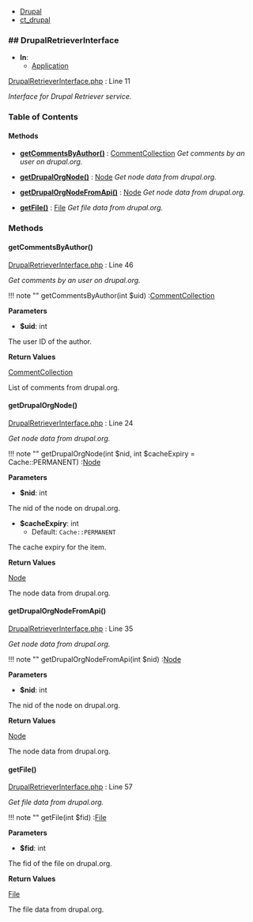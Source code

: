 
- [Drupal](../namespaces/drupal.md)
- [ct_drupal](../namespaces/drupal-ct-drupal.md)


### ## DrupalRetrieverInterface


- **In**:
    - [Application](../packages/Application.md)
  

[DrupalRetrieverInterface.php](../files/web-modules-custom-ct-drupal-src-drupalretrieverinterface.md) : Line 11

*Interface for Drupal Retriever service.*









### Table of Contents










#### Methods
- **[getCommentsByAuthor()](../classes/Drupal-ct-drupal-DrupalRetrieverInterface.md#getcommentsbyauthor)**
           : [CommentCollection](# "\Hussainweb\DrupalApi\Entity\Collection\CommentCollection")
*Get comments by an user on drupal.org.*

- **[getDrupalOrgNode()](../classes/Drupal-ct-drupal-DrupalRetrieverInterface.md#getdrupalorgnode)**
           : [Node](# "\Hussainweb\DrupalApi\Entity\Node")
*Get node data from drupal.org.*

- **[getDrupalOrgNodeFromApi()](../classes/Drupal-ct-drupal-DrupalRetrieverInterface.md#getdrupalorgnodefromapi)**
           : [Node](# "\Hussainweb\DrupalApi\Entity\Node")
*Get node data from drupal.org.*

- **[getFile()](../classes/Drupal-ct-drupal-DrupalRetrieverInterface.md#getfile)**
           : [File](# "\Hussainweb\DrupalApi\Entity\File")
*Get file data from drupal.org.*








### Methods

#### getCommentsByAuthor()

[DrupalRetrieverInterface.php](../files/web-modules-custom-ct-drupal-src-drupalretrieverinterface.md) : Line 46

*Get comments by an user on drupal.org.*

!!! note ""
    getCommentsByAuthor(int $uid) :[CommentCollection](# "\Hussainweb\DrupalApi\Entity\Collection\CommentCollection")




**Parameters**

- **$uid**: int
    
The user ID of the author.






**Return Values**

[CommentCollection](# "\Hussainweb\DrupalApi\Entity\Collection\CommentCollection")


List of comments from drupal.org.



#### getDrupalOrgNode()

[DrupalRetrieverInterface.php](../files/web-modules-custom-ct-drupal-src-drupalretrieverinterface.md) : Line 24

*Get node data from drupal.org.*

!!! note ""
    getDrupalOrgNode(int $nid, int $cacheExpiry = Cache::PERMANENT) :[Node](# "\Hussainweb\DrupalApi\Entity\Node")




**Parameters**

- **$nid**: int
    
The nid of the node on drupal.org.

- **$cacheExpiry**: int
    - Default: `Cache::PERMANENT`
    
The cache expiry for the item.






**Return Values**

[Node](# "\Hussainweb\DrupalApi\Entity\Node")


The node data from drupal.org.



#### getDrupalOrgNodeFromApi()

[DrupalRetrieverInterface.php](../files/web-modules-custom-ct-drupal-src-drupalretrieverinterface.md) : Line 35

*Get node data from drupal.org.*

!!! note ""
    getDrupalOrgNodeFromApi(int $nid) :[Node](# "\Hussainweb\DrupalApi\Entity\Node")




**Parameters**

- **$nid**: int
    
The nid of the node on drupal.org.






**Return Values**

[Node](# "\Hussainweb\DrupalApi\Entity\Node")


The node data from drupal.org.



#### getFile()

[DrupalRetrieverInterface.php](../files/web-modules-custom-ct-drupal-src-drupalretrieverinterface.md) : Line 57

*Get file data from drupal.org.*

!!! note ""
    getFile(int $fid) :[File](# "\Hussainweb\DrupalApi\Entity\File")




**Parameters**

- **$fid**: int
    
The fid of the file on drupal.org.






**Return Values**

[File](# "\Hussainweb\DrupalApi\Entity\File")


The file data from drupal.org.





